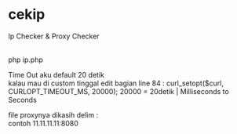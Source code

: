# cekip
<p>Ip Checker &amp; Proxy Checker <p><br>
  php ip.php
  
<p> Time Out aku default 20 detik<br> kalau mau di custom tinggal edit bagian line 84 : curl_setopt($curl, CURLOPT_TIMEOUT_MS, 20000); 20000 = 20detik | Milliseconds to Seconds <p>
<p> file proxynya dikasih delim : <br> contoh 11.11.11.11:8080 <p>
